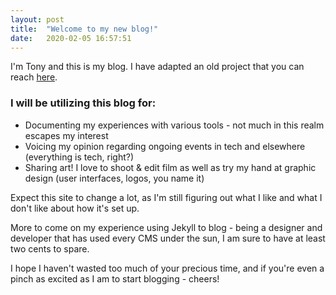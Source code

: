 ```yaml
---
layout: post
title:  "Welcome to my new blog!"
date:   2020-02-05 16:57:51
---
```


I'm Tony and this is my blog. I have adapted an old project that you can reach [here](https://github.com/mx3m/hikari-for-jekyll). 

### I will be utilizing this blog for:

* Documenting my experiences with various tools - not much in this realm escapes my interest
* Voicing my opinion regarding ongoing events in tech and elsewhere (everything is tech, right?)
* Sharing art! I love to shoot & edit film as well as try my hand at graphic design (user interfaces, logos, you name it)

Expect this site to change a lot, as I'm still figuring out what I like and what I don't like about how it's set up. 

More to come on my experience using Jekyll to blog -  being a designer and developer that has used every CMS under the sun, I am sure to have at least two cents to spare.

I hope I haven't wasted too much of your precious time, and if you're even a pinch as excited as I am to start blogging - cheers!

